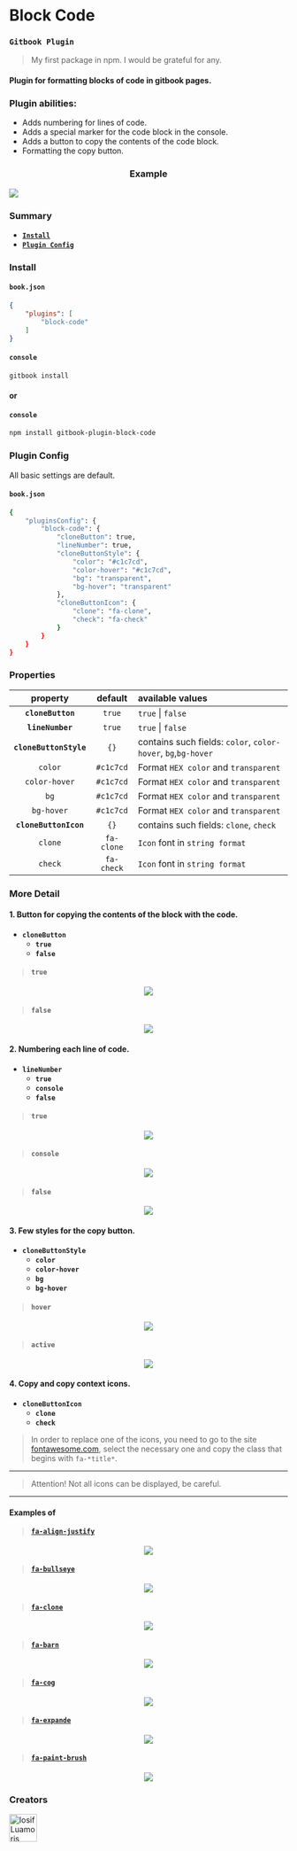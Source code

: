 # Block Code
### `Gitbook Plugin`

> My first package in npm. I would be grateful for any. 

#### Plugin for formatting blocks of code in gitbook pages.

### Plugin abilities:
* Adds numbering for lines of code.
* Adds a special marker for the code block in the console.
* Adds a button to copy the contents of the code block.
* Formatting the copy button.

<p align="center">
	<h3 align="center">Example</h3>
	<img src="https://github.com/luamoris/gitbook-plugin-block-code/blob/master/images/example.png?raw=true"/>
</p>

### Summary

+ [__`Install`__](#install)
+ [__`Plugin Config`__](#plugin-config)

### Install

#### `book.json`
```json
{
	"plugins": [
		"block-code"
	]
}
```

#### `console`
```bash
gitbook install
```

#### or

#### `console`
```bash
npm install gitbook-plugin-block-code
```


### Plugin Config


All basic settings are default.

#### `book.json`
```bash
{
	"pluginsConfig": {
		"block-code": {
			"cloneButton": true,
			"lineNumber": true,
			"cloneButtonStyle": {
				"color": "#c1c7cd",
				"color-hover": "#c1c7cd",
				"bg": "transparent",
				"bg-hover": "transparent"
			},
			"cloneButtonIcon": {
				"clone": "fa-clone",
				"check": "fa-check"
			}
		}
	}
}
```

### Properties

|property|default|available values|
|:-:|:-:|:-|
|__`cloneButton`__|`true`| `true` \| `false`|
|__`lineNumber`__|`true`|`true` \| `false`|
|__`cloneButtonStyle`__|`{}`|contains such fields: `color`, `color-hover`, `bg`,`bg-hover`|
|`color`|`#c1c7cd`      | Format `HEX color` and `transparent`|
|`color-hover`|`#c1c7cd`| Format `HEX color` and `transparent`|
|`bg`|`#c1c7cd`         | Format `HEX color` and `transparent`|
|`bg-hover`|`#c1c7cd`   | Format `HEX color` and `transparent`|
|__`cloneButtonIcon`__|`{}`|contains such fields: `clone`, `check`|
|`clone`|`fa-clone`|`Icon` font in `string format`|
|`check`|`fa-check`|`Icon` font in `string format`|



### More Detail


#### 1. Button for copying the contents of the block with the code.

+ __`cloneButton`__
	+ __`true`__
	+ __`false`__

> #### `true`

<p align="center">
	<img src="https://github.com/luamoris/gitbook-plugin-block-code/blob/master/images/clone_true.png?raw=true"/>
</p>


> #### `false`

<p align="center">
	<img src="https://github.com/luamoris/gitbook-plugin-block-code/blob/master/images/clone_false.png?raw=true"/>
</p>


#### 2. Numbering each line of code.

+ __`lineNumber`__
	+ __`true`__
	+ __`console`__
	+ __`false`__


> #### `true`

<p align="center">
	<img src="https://github.com/luamoris/gitbook-plugin-block-code/blob/master/images/numbers_true.png?raw=true"/>
</p>

> #### `console`

<p align="center">
	<img src="https://github.com/luamoris/gitbook-plugin-block-code/blob/master/images/numbers_console.png?raw=true"/>
</p>

> #### `false`

<p align="center">
	<img src="https://github.com/luamoris/gitbook-plugin-block-code/blob/master/images/numbers_false.png?raw=true"/>
</p>


#### 3. Few styles for the copy button.

+ __`cloneButtonStyle`__
	+ __`color`__
	+ __`color-hover`__
	+ __`bg`__
	+ __`bg-hover`__


> #### `hover`

<p align="center">
	<img src="https://github.com/luamoris/gitbook-plugin-block-code/blob/master/images/style_hover.png?raw=true"/>
</p>

> #### `active`

<p align="center">
	<img src="https://github.com/luamoris/gitbook-plugin-block-code/blob/master/images/style_active.png?raw=true"/>
</p>


#### 4. Copy and copy context icons.

+ __`cloneButtonIcon`__
	+ __`clone`__
	+ __`check`__

> In order to replace one of the icons, you need to go to the site [fontawesome.com][fontawesome], select the necessary one and copy the class that begins with `fa-*title*`.

---
> Attention! Not all icons can be displayed, be careful.
---

[fontawesome]: https://fontawesome.com/icons?d=gallery&p=2&m=free

#### Examples of


> #### [`fa-align-justify`][1]
[1]: https://fontawesome.com/icons/align-justify?style=solid

<p align="center">
	<img src="https://github.com/luamoris/gitbook-plugin-block-code/blob/master/images/fa_align_justify.png?raw=true"/>
</p>


> #### [`fa-bullseye`][2]
[2]: https://fontawesome.com/icons/bullseye?style=solid

<p align="center">
	<img src="https://github.com/luamoris/gitbook-plugin-block-code/blob/master/images/fa_bullseye.png?raw=true"/>
</p>


> #### [`fa-clone`][3]
[3]: https://fontawesome.com/icons/clone?style=solid

<p align="center">
	<img src="https://github.com/luamoris/gitbook-plugin-block-code/blob/master/images/fa_clone.png?raw=true"/>
</p>


> #### [`fa-barn`][4]
[4]: https://fontawesome.com/icons/barn?style=solid

<p align="center">
	<img src="https://github.com/luamoris/gitbook-plugin-block-code/blob/master/images/fa_barn.png?raw=true"/>
</p>


> #### [`fa-cog`][5]
[5]: https://fontawesome.com/icons/cog?style=solid

<p align="center">
	<img src="https://github.com/luamoris/gitbook-plugin-block-code/blob/master/images/fa_cog.png?raw=true"/>
</p>


> #### [`fa-expande`][6]
[6]: https://fontawesome.com/icons/cog?style=solid

<p align="center">
	<img src="https://github.com/luamoris/gitbook-plugin-block-code/blob/master/images/fa_expand.png?raw=true"/>
</p>


> #### [`fa-paint-brush`][7]
[7]: https://fontawesome.com/icons/paint-brush?style=solid

<p align="center">
	<img src="https://github.com/luamoris/gitbook-plugin-block-code/blob/master/images/fa_paint_brush.png?raw=true"/>
</p>

### Creators

<p align="left">
	<a href="https://github.com/luamoris">
		<img width="50" src="https://cutt.ly/mc9ZDPN" alt="Iosif Luamoris"/>
	</a>
</p>
